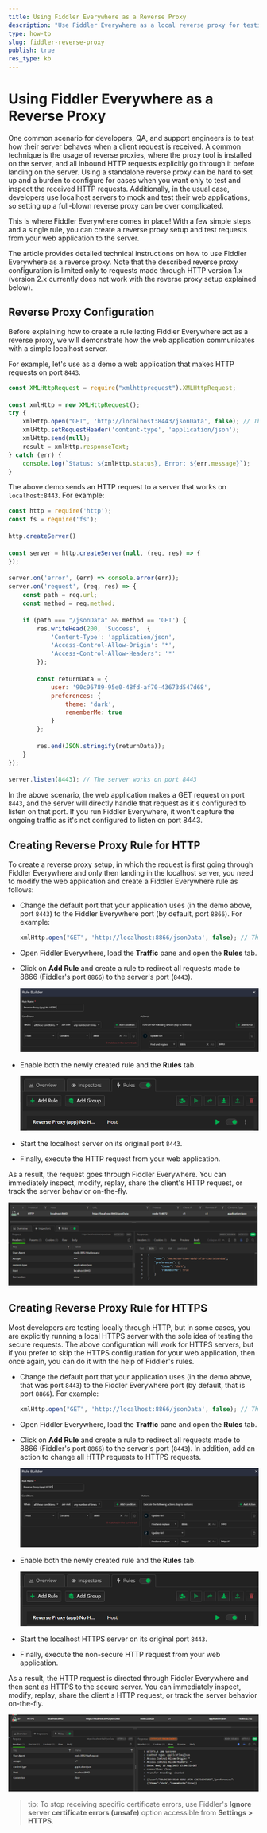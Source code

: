 ```yaml
---
title: Using Fiddler Everywhere as a Reverse Proxy
description: "Use Fiddler Everywhere as a local reverse proxy for testing HTTP/1 server."
type: how-to
slug: fiddler-reverse-proxy
publish: true
res_type: kb
---
```


# Using Fiddler Everywhere as a Reverse Proxy

One common scenario for developers, QA, and support engineers is to test how their server behaves when a client request is received. A common technique is the usage of reverse proxies, where the proxy tool is installed on the server, and all inbound HTTP requests explicitly go through it before landing on the server. Using a standalone reverse proxy can be hard to set up and a burden to configure for cases when you want only to test and inspect the received HTTP requests. Additionally, in the usual case, developers use localhost servers to mock and test their web applications, so setting up a full-blown reverse proxy can be over complicated. 

This is where Fiddler Everywhere comes in place! With a few simple steps and a single rule, you can create a reverse proxy setup and test requests from your web application to the server.

The article provides detailed technical instructions on how to use Fiddler Everywhere as a reverse proxy. Note that the described reverse proxy configuration is limited only to requests made through HTTP version 1.x (version 2.x currently does not work with the reverse proxy setup explained below).

## Reverse Proxy Configuration

Before explaining how to create a rule letting Fiddler Everywhere act as a reverse proxy, we will demonstrate how the web application communicates with a simple localhost server.

For example, let's use as a demo a web application that makes HTTP requests on port `8443`. 

```JavaScript
const XMLHttpRequest = require("xmlhttprequest").XMLHttpRequest;

const xmlHttp = new XMLHttpRequest();
try {
    xmlHttp.open("GET", 'http://localhost:8443/jsonData', false); // The application uses custom port 8443
    xmlHttp.setRequestHeader('content-type', 'application/json');
    xmlHttp.send(null);
    result = xmlHttp.responseText;
} catch (err) {
    console.log(`Status: ${xmlHttp.status}, Error: ${err.message}`);
}
```

The above demo sends an HTTP request to a server that works on `localhost:8443`. For example:

```JavaScript
const http = require('http');
const fs = require('fs');

http.createServer()

const server = http.createServer(null, (req, res) => {
});

server.on('error', (err) => console.error(err));
server.on('request', (req, res) => {
    const path = req.url;
    const method = req.method;

    if (path === "/jsonData" && method == 'GET') {
        res.writeHead(200, 'Success',  {
            'Content-Type': 'application/json',
            'Access-Control-Allow-Origin': '*',
            'Access-Control-Allow-Headers': '*'
        });

        const returnData = {
            user: '90c96789-95e0-48fd-af70-43673d547d68',
            preferences: {
                theme: 'dark',
                rememberMe: true
            }
        };

        res.end(JSON.stringify(returnData));
    } 
});

server.listen(8443); // The server works on port 8443

```

In the above scenario, the web application makes a GET request on port `8443`, and the server will directly handle that request as it's configured to listen on that port. If you run Fiddler Everywhere, it won't capture the ongoing traffic as it's not configured to listen on port 8443.

## Creating Reverse Proxy Rule for HTTP


To create a reverse proxy setup, in which the request is first going through Fiddler Everywhere and only then landing in the localhost server, you need to modify the web application and create a Fiddler Everywhere rule as follows:

- Change the default port that your application uses (in the demo above, port `8443`) to the Fiddler Everywhere port (by default, port `8866`). For example:

    ```JavaScript
    xmlHttp.open("GET", 'http://localhost:8866/jsonData', false); // The application now uses Fiddler's port 8866
    ```

- Open Fiddler Everywhere, load the **Traffic** pane and open the **Rules** tab.

- Click on **Add Rule** and create a rule to redirect all requests made to 8866 (Fiddler's port `8866`) to the server's port (`8443`).

    ![reverse proxy rule for HTTP requests](../images/kb/reverse-proxy/reverse-proxy-http.png)

- Enable both the newly created rule and the **Rules** tab.

    ![enabled rule](../images/kb/reverse-proxy/enabled-rule.png)

- Start the localhost server on its original port `8443`.

- Finally, execute the HTTP request from your web application.

As a result, the request goes through Fiddler Everywhere. You can immediately inspect, modify, replay, share the client's HTTP request, or track the server behavior on-the-fly.

![Captured request from the client's application](../images/kb/reverse-proxy/reverse-proxy-http-inspection.png)


## Creating Reverse Proxy Rule for HTTPS

Most developers are testing locally through HTTP, but in some cases, you are explicitly running a local HTTPS server with the sole idea of testing the secure requests. The above configuration will work for HTTPS servers, but if you prefer to skip the HTTPS configuration for your web application, then once again, you can do it with the help of Fiddler's rules.

- Change the default port that your application uses (in the demo above, that was port `8443`) to the Fiddler Everywhere port (by default, that is port `8866`). For example:

    ```JavaScript
    xmlHttp.open("GET", 'http://localhost:8866/jsonData', false); // The application now uses Fiddler's port 8866. It still uses the non-secure HTTP as a protocol
    ```

- Open Fiddler Everywhere, load the **Traffic** pane and open the **Rules** tab.

- Click on **Add Rule** and create a rule to redirect all requests made to 8866 (Fiddler's port `8866`) to the server's port (`8443`). In addition, add an action to change all HTTP requests to HTTPS requests.

    ![reverse proxy rule for HTTP requests](../images/kb/reverse-proxy/reverse-proxy-https.png)

- Enable both the newly created rule and the **Rules** tab.

    ![enabled rule](../images/kb/reverse-proxy/enabled-rule.png)

- Start the localhost HTTPS server on its original port `8443`.

- Finally, execute the non-secure HTTP request from your web application.

As a result, the HTTP request is directed through Fiddler Everywhere and then sent as HTTPS to the secure server. You can immediately inspect, modify, replay, share the client's HTTP request, or track the server behavior on-the-fly.

![Captured request from the client's application](../images/kb/reverse-proxy/reverse-proxy-https-inspection.png)

>tip: To stop receiving specific certificate errors, use Fiddler's **Ignore server certificate errors (unsafe)** option accessible from **Settings > HTTPS**.